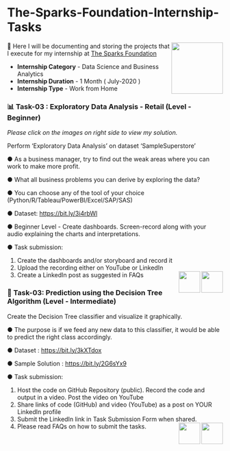 # The-Sparks-Foundation-Internship-Tasks
<img align = right height = 120 width = 120 src = https://www.thesparksfoundationsingapore.org/images/logo_small.png>
📒 Here I will be documenting and storing the projects that I execute for my internship at <a href = "https://www.thesparksfoundationsingapore.org/">The Sparks Foundation</a>

- **Internship Category** - Data Science and Business Analytics
- **Internship Duration** - 1 Month ( July-2020 )
- **Internship Type** - Work from Home

### 📊 Task-03 : Exploratory Data Analysis - Retail (Level - Beginner)
_Please click on the images on right side to view my solution._

Perform ‘Exploratory Data Analysis’ on dataset ‘SampleSuperstore’

● As a business manager, try to find out the weak areas where you can
work to make more profit.

● What all business problems you can derive by exploring the data?

● You can choose any of the tool of your choice (Python/R/Tableau/PowerBI/Excel/SAP/SAS)

● Dataset: https://bit.ly/3i4rbWl

● Beginner Level - Create dashboards. Screen-record along with your
audio explaining the charts and interpretations.

● Task submission:
1. Create the dashboards and/or storyboard and record it
2. Upload the recording either on YouTube or LinkedIn
3. Create a LinkedIn post as suggested in FAQs
[<img align = right height = 50 width = 50 src = https://cdn4.iconfinder.com/data/icons/social-media-and-logos-11/32/Logo_Youtube-512.png>](https://www.youtube.com/watch?v=8eSsy2VedBY&t=157s)
[<img align = right height = 50 width = 50 src = https://cdn4.iconfinder.com/data/icons/project-management-4-2/65/161-512.png>](https://github.com/vxhl/The-Sparks-Foundation-Internship-Tasks/blob/master/Task-1_Exploratory_Data_Analysis-Retail)


### 🌳 Task-03: Prediction using the Decision Tree Algorithm (Level - Intermediate)

Create the Decision Tree classifier and visualize it graphically.

● The purpose is if we feed any new data to this classifier, it would be able to
predict the right class accordingly.

● Dataset : https://bit.ly/3kXTdox

● Sample Solution : https://bit.ly/2G6sYx9

● Task submission:
1. Host the code on GitHub Repository (public). Record the code and output
in a video. Post the video on YouTube
2. Share links of code (GitHub) and video (YouTube) as a post on YOUR
LinkedIn profile
3. Submit the LinkedIn link in Task Submission Form when shared.
4. Please read FAQs on how to submit the tasks.
[<img align = right height = 50 width = 50 src = https://cdn4.iconfinder.com/data/icons/social-media-and-logos-11/32/Logo_Youtube-512.png>](https://www.youtube.com/watch?v=8eSsy2VedBY&t=157s)
[<img align = right height = 50 width = 50 src = https://cdn4.iconfinder.com/data/icons/project-management-4-2/65/161-512.png>](https://github.com/vxhl/The-Sparks-Foundation-Internship-Tasks/blob/master/Task-1_Exploratory_Data_Analysis-Retail)